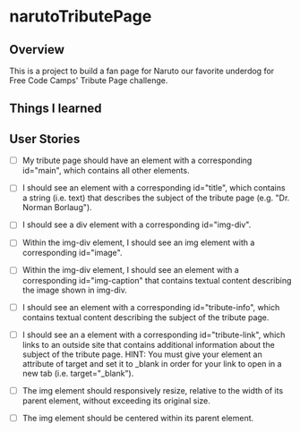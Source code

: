 # narutoTributePage


## Overview
 This is a project to build a fan page for Naruto our favorite underdog for Free Code Camps' Tribute Page challenge.

## Things I learned



## User Stories
- [ ] My tribute page should have an element with a corresponding id="main", which contains all other elements.

- [ ] I should see an element with a corresponding id="title", which contains a string (i.e. text) that describes the subject of the tribute page (e.g. "Dr. Norman Borlaug").

- [ ] I should see a div element with a corresponding id="img-div".

- [ ] Within the img-div element, I should see an img element with a corresponding id="image".

- [ ] Within the img-div element, I should see an element with a corresponding id="img-caption" that contains textual content describing the image shown in img-div.

- [ ] I should see an element with a corresponding id="tribute-info", which contains textual content describing the subject of the tribute page.

- [ ] I should see an a element with a corresponding id="tribute-link", which links to an outside site that contains additional information about the subject of the tribute page. HINT: You must give your element an attribute of target and set it to _blank in order for your link to open in a new tab (i.e. target="_blank").

- [ ] The img element should responsively resize, relative to the width of its parent element, without exceeding its original size.

- [ ] The img element should be centered within its parent element.
